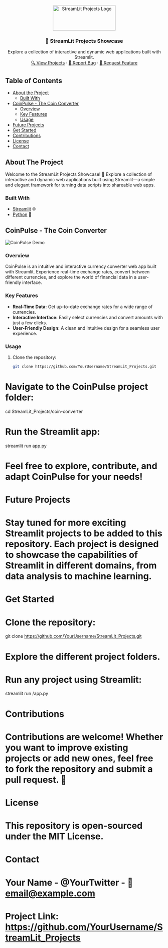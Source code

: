 <!-- PROJECT LOGO -->
<br />
<p align="center">
  <a href="https://github.com/YourUsername/StreamLit_Projects">
    <img src="images/streamlit_logo.png" alt="StreamLit Projects Logo" width="200" height="80">
  </a>

  <h3 align="center">🚀 StreamLit Projects Showcase</h3>

  <p align="center">
    Explore a collection of interactive and dynamic web applications built with Streamlit.
    <br />
    <a href="#projects">🔍 View Projects</a>
    ·
    <a href="https://github.com/YourUsername/StreamLit_Projects/issues">🐞 Report Bug</a>
    ·
    <a href="https://github.com/YourUsername/StreamLit_Projects/issues">🚀 Request Feature</a>
  </p>
</p>

<!-- TABLE OF CONTENTS -->
## Table of Contents

* [About the Project](#about-the-project)
  * [Built With](#built-with)
* [CoinPulse - The Coin Converter](#coinpulse---the-coin-converter)
  * [Overview](#overview)
  * [Key Features](#key-features)
  * [Usage](#usage)
* [Future Projects](#future-projects)
* [Get Started](#get-started)
* [Contributions](#contributions)
* [License](#license)
* [Contact](#contact)

<!-- ABOUT THE PROJECT -->
## About The Project

Welcome to the StreamLit Projects Showcase! 🚀 Explore a collection of interactive and dynamic web applications built using Streamlit—a simple and elegant framework for turning data scripts into shareable web apps.

### Built With

* [Streamlit](https://streamlit.io/) 🌐
* [Python](https://www.python.org/) 🐍

<!-- COINPULSE - THE COIN CONVERTER -->
## CoinPulse - The Coin Converter

![CoinPulse Demo](coin-converter/coinpulse_demo.gif)

### Overview
CoinPulse is an intuitive and interactive currency converter web app built with Streamlit. Experience real-time exchange rates, convert between different currencies, and explore the world of financial data in a user-friendly interface.

### Key Features
- **Real-Time Data:** Get up-to-date exchange rates for a wide range of currencies.
- **Interactive Interface:** Easily select currencies and convert amounts with just a few clicks.
- **User-Friendly Design:** A clean and intuitive design for a seamless user experience.

### Usage
1. Clone the repository:
   ```bash
   git clone https://github.com/YourUsername/StreamLit_Projects.git
# Navigate to the CoinPulse project folder:
cd StreamLit_Projects/coin-converter

# Run the Streamlit app:
streamlit run app.py

# Feel free to explore, contribute, and adapt CoinPulse for your needs!

# Future Projects
# Stay tuned for more exciting Streamlit projects to be added to this repository. Each project is designed to showcase the capabilities of Streamlit in different domains, from data analysis to machine learning.

# Get Started
# Clone the repository:
git clone https://github.com/YourUsername/StreamLit_Projects.git

# Explore the different project folders.
# Run any project using Streamlit:
streamlit run <project-folder>/app.py

# Contributions
# Contributions are welcome! Whether you want to improve existing projects or add new ones, feel free to fork the repository and submit a pull request. 🌟

# License
# This repository is open-sourced under the MIT License.

# Contact
# Your Name - @YourTwitter - 📧 email@example.com

# Project Link: https://github.com/YourUsername/StreamLit_Projects
